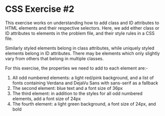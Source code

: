 # CSS Exercise #2

This exercise works on understanding how to add class and ID attributes to HTML elements and their respective selectors. Here, we add either class or ID attributes to elements in the problem file, and their style rules in a CSS file.

Similarly styled elements belong in class attributes, while uniquely styled elements belong in ID attributes. There may be elements which only slightly vary from others that belong in multiple classes.

For this exercise, the properties we need to add to each element are:-
1. All odd numbered elements: a light red/pink background, and a list of fonts containing Verdana and DejaVu Sans with sans-serif as a fallback
2. The second element: blue text and a font size of 36px
3. The third element: in addition to the styles for all odd numbered elements, add a font size of 24px
4. The fourth element: a light green background, a font size of 24px, and bold